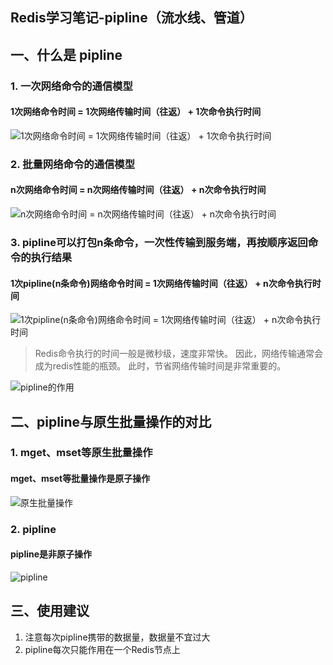 Redis学习笔记-pipline（流水线、管道）
---

## 一、什么是 pipline

### 1. 一次网络命令的通信模型

#### **1次网络命令时间 = 1次网络传输时间（往返） + 1次命令执行时间**

![1次网络命令时间 = 1次网络传输时间（往返） + 1次命令执行时间](http://md.ws1031.cn/xsj/2018_8_13_2018-08-13_184359.jpg)


### 2. 批量网络命令的通信模型

#### **n次网络命令时间 = n次网络传输时间（往返） + n次命令执行时间**

![n次网络命令时间 = n次网络传输时间（往返） + n次命令执行时间](http://md.ws1031.cn/xsj/2018_8_13_2018-08-13_184425.jpg)


### 3. pipline可以打包n条命令，一次性传输到服务端，再按顺序返回命令的执行结果

#### **1次pipline(n条命令)网络命令时间 = 1次网络传输时间（往返） + n次命令执行时间**

![1次pipline(n条命令)网络命令时间 = 1次网络传输时间（往返） + n次命令执行时间](http://md.ws1031.cn/xsj/2018_8_13_2018-08-13_184512.jpg)

> Redis命令执行的时间一般是微秒级，速度非常快。
因此，网络传输通常会成为redis性能的瓶颈。
此时，节省网络传输时间是非常重要的。

![pipline的作用](http://md.ws1031.cn/xsj/2018_8_13_2018-04-03_183249.jpg)

## 二、pipline与原生批量操作的对比

### 1. mget、mset等原生批量操作

#### **mget、mset等批量操作是原子操作**

![原生批量操作](http://md.ws1031.cn/xsj/2018_8_13_2018-08-13_191657.jpg)

### 2. pipline

#### **pipline是非原子操作**

![pipline](http://md.ws1031.cn/xsj/2018_8_13_2018-08-13_191834.jpg)


## 三、使用建议

1. 注意每次pipline携带的数据量，数据量不宜过大
2. pipline每次只能作用在一个Redis节点上
